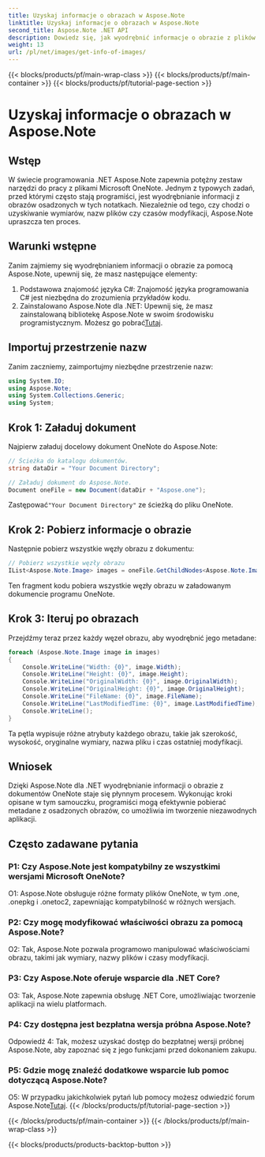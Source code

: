 ```yaml
---
title: Uzyskaj informacje o obrazach w Aspose.Note
linktitle: Uzyskaj informacje o obrazach w Aspose.Note
second_title: Aspose.Note .NET API
description: Dowiedz się, jak wyodrębnić informacje o obrazie z plików Microsoft OneNote za pomocą Aspose.Note dla .NET. Postępuj zgodnie z naszym przewodnikiem krok po kroku, aby uzyskać efektywny rozwój.
weight: 13
url: /pl/net/images/get-info-of-images/
---
```


{{< blocks/products/pf/main-wrap-class >}}
{{< blocks/products/pf/main-container >}}
{{< blocks/products/pf/tutorial-page-section >}}

# Uzyskaj informacje o obrazach w Aspose.Note

## Wstęp

W świecie programowania .NET Aspose.Note zapewnia potężny zestaw narzędzi do pracy z plikami Microsoft OneNote. Jednym z typowych zadań, przed którymi często stają programiści, jest wyodrębnianie informacji z obrazów osadzonych w tych notatkach. Niezależnie od tego, czy chodzi o uzyskiwanie wymiarów, nazw plików czy czasów modyfikacji, Aspose.Note upraszcza ten proces.

## Warunki wstępne

Zanim zajmiemy się wyodrębnianiem informacji o obrazie za pomocą Aspose.Note, upewnij się, że masz następujące elementy:

1. Podstawowa znajomość języka C#: Znajomość języka programowania C# jest niezbędna do zrozumienia przykładów kodu.
2.  Zainstalowano Aspose.Note dla .NET: Upewnij się, że masz zainstalowaną bibliotekę Aspose.Note w swoim środowisku programistycznym. Możesz go pobrać[Tutaj](https://releases.aspose.com/note/net/).

## Importuj przestrzenie nazw

Zanim zaczniemy, zaimportujmy niezbędne przestrzenie nazw:

```csharp
using System.IO;
using Aspose.Note;
using System.Collections.Generic;
using System;
```

## Krok 1: Załaduj dokument

Najpierw załaduj docelowy dokument OneNote do Aspose.Note:

```csharp
// Ścieżka do katalogu dokumentów.
string dataDir = "Your Document Directory";

// Załaduj dokument do Aspose.Note.
Document oneFile = new Document(dataDir + "Aspose.one");
```

 Zastępować`"Your Document Directory"` ze ścieżką do pliku OneNote.

## Krok 2: Pobierz informacje o obrazie

Następnie pobierz wszystkie węzły obrazu z dokumentu:

```csharp
// Pobierz wszystkie węzły obrazu
IList<Aspose.Note.Image> images = oneFile.GetChildNodes<Aspose.Note.Image>();
```

Ten fragment kodu pobiera wszystkie węzły obrazu w załadowanym dokumencie programu OneNote.

## Krok 3: Iteruj po obrazach

Przejdźmy teraz przez każdy węzeł obrazu, aby wyodrębnić jego metadane:

```csharp
foreach (Aspose.Note.Image image in images)
{
    Console.WriteLine("Width: {0}", image.Width);
    Console.WriteLine("Height: {0}", image.Height);
    Console.WriteLine("OriginalWidth: {0}", image.OriginalWidth);
    Console.WriteLine("OriginalHeight: {0}", image.OriginalHeight);
    Console.WriteLine("FileName: {0}", image.FileName);
    Console.WriteLine("LastModifiedTime: {0}", image.LastModifiedTime);
    Console.WriteLine();
}
```

Ta pętla wypisuje różne atrybuty każdego obrazu, takie jak szerokość, wysokość, oryginalne wymiary, nazwa pliku i czas ostatniej modyfikacji.

## Wniosek

Dzięki Aspose.Note dla .NET wyodrębnianie informacji o obrazie z dokumentów OneNote staje się płynnym procesem. Wykonując kroki opisane w tym samouczku, programiści mogą efektywnie pobierać metadane z osadzonych obrazów, co umożliwia im tworzenie niezawodnych aplikacji.

## Często zadawane pytania

### P1: Czy Aspose.Note jest kompatybilny ze wszystkimi wersjami Microsoft OneNote?

O1: Aspose.Note obsługuje różne formaty plików OneNote, w tym .one, .onepkg i .onetoc2, zapewniając kompatybilność w różnych wersjach.

### P2: Czy mogę modyfikować właściwości obrazu za pomocą Aspose.Note?

O2: Tak, Aspose.Note pozwala programowo manipulować właściwościami obrazu, takimi jak wymiary, nazwy plików i czasy modyfikacji.

### P3: Czy Aspose.Note oferuje wsparcie dla .NET Core?

O3: Tak, Aspose.Note zapewnia obsługę .NET Core, umożliwiając tworzenie aplikacji na wielu platformach.

### P4: Czy dostępna jest bezpłatna wersja próbna Aspose.Note?

Odpowiedź 4: Tak, możesz uzyskać dostęp do bezpłatnej wersji próbnej Aspose.Note, aby zapoznać się z jego funkcjami przed dokonaniem zakupu.

### P5: Gdzie mogę znaleźć dodatkowe wsparcie lub pomoc dotyczącą Aspose.Note?

O5: W przypadku jakichkolwiek pytań lub pomocy możesz odwiedzić forum Aspose.Note[Tutaj](https://forum.aspose.com/c/note/28).
{{< /blocks/products/pf/tutorial-page-section >}}

{{< /blocks/products/pf/main-container >}}
{{< /blocks/products/pf/main-wrap-class >}}

{{< blocks/products/products-backtop-button >}}
